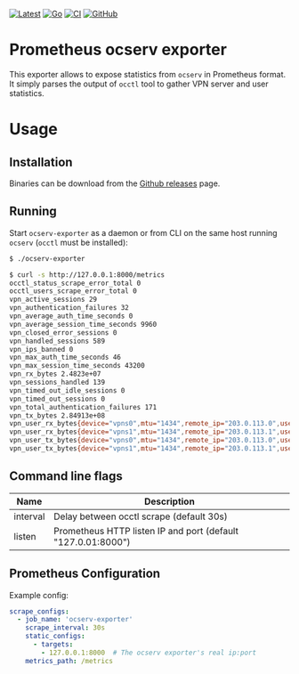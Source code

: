 [![Latest](https://img.shields.io/github/v/release/criteo/ocserv-exporter)](https://github.com/criteo/ocserv-exporter/releases)
[![Go](https://img.shields.io/github/go-mod/go-version/criteo/ocserv-exporter)](https://github.com/criteo/ocserv-exporter)
[![CI](https://github.com/criteo/ocserv-exporter/actions/workflows/ci.yml/badge.svg?branch=main)](https://github.com/criteo/ocserv-exporter/actions/workflows/ci.yml)
[![GitHub](https://img.shields.io/github/license/criteo/ocserv-exporter)](https://github.com/criteo/ocserv-exporter/blob/main/LICENSE)

# Prometheus ocserv exporter

This exporter allows to expose statistics from `ocserv` in Prometheus format.
It simply parses the output of `occtl` tool to gather VPN server and user statistics.

# Usage

## Installation

Binaries can be download from the [Github releases](https://github.com/criteo/ocserv-exporter/releases) page.


## Running

Start `ocserv-exporter` as a daemon or from CLI on the same host running `ocserv` (`occtl` must be installed):

```sh
$ ./ocserv-exporter
```

```sh
$ curl -s http://127.0.0.1:8000/metrics
occtl_status_scrape_error_total 0
occtl_users_scrape_error_total 0
vpn_active_sessions 29
vpn_authentication_failures 32
vpn_average_auth_time_seconds 0
vpn_average_session_time_seconds 9960
vpn_closed_error_sessions 0
vpn_handled_sessions 589
vpn_ips_banned 0
vpn_max_auth_time_seconds 46
vpn_max_session_time_seconds 43200
vpn_rx_bytes 2.4823e+07
vpn_sessions_handled 139
vpn_timed_out_idle_sessions 0
vpn_timed_out_sessions 0
vpn_total_authentication_failures 171
vpn_tx_bytes 2.84913e+08
vpn_user_rx_bytes{device="vpns0",mtu="1434",remote_ip="203.0.113.0",username="j.doe",vpn_ipv4="10.0.0.1",vpn_ipv6=""} 962053
vpn_user_rx_bytes{device="vpns1",mtu="1434",remote_ip="203.0.113.1",username="a.bob",vpn_ipv4="10.0.0.2",vpn_ipv6=""} 532733
vpn_user_tx_bytes{device="vpns0",mtu="1434",remote_ip="203.0.113.0",username="j.doe",vpn_ipv4="10.0.0.1",vpn_ipv6=""} 3.474418e+06
vpn_user_tx_bytes{device="vpns1",mtu="1434",remote_ip="203.0.113.1",username="a.bob",vpn_ipv4="10.0.0.2",vpn_ipv6=""} 200146
```

## Command line flags

| Name     | Description                                                   |
|----------|---------------------------------------------------------------|
| interval | Delay between occtl scrape (default 30s)                      |
| listen   | Prometheus HTTP listen IP and port (default "127.0.01:8000")  |

## Prometheus Configuration

Example config:
```yaml
scrape_configs:
  - job_name: 'ocserv-exporter'
    scrape_interval: 30s
    static_configs:
      - targets:
        - 127.0.0.1:8000  # The ocserv exporter's real ip:port
    metrics_path: /metrics
```
